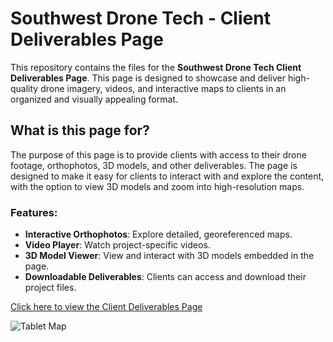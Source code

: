# Southwest Drone Tech - Client Deliverables Page

This repository contains the files for the **Southwest Drone Tech Client Deliverables Page**. This page is designed to showcase and deliver high-quality drone imagery, videos, and interactive maps to clients in an organized and visually appealing format.

## What is this page for?

The purpose of this page is to provide clients with access to their drone footage, orthophotos, 3D models, and other deliverables. The page is designed to make it easy for clients to interact with and explore the content, with the option to view 3D models and zoom into high-resolution maps.

### Features:
- **Interactive Orthophotos**: Explore detailed, georeferenced maps.
- **Video Player**: Watch project-specific videos.
- **3D Model Viewer**: View and interact with 3D models embedded in the page.
- **Downloadable Deliverables**: Clients can access and download their project files.

[Click here to view the Client Deliverables Page](https://southwestdronetech.github.io/Southwest-Drone-Tech---Client-Deliverables-Page)

![Tablet Map](https://southwestdronetech.com/wp-content/uploads/2024/08/tablet-map.png)


